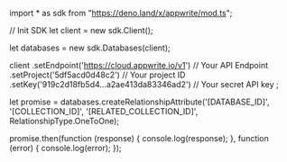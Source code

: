 import * as sdk from "https://deno.land/x/appwrite/mod.ts";

// Init SDK
let client = new sdk.Client();

let databases = new sdk.Databases(client);

client
    .setEndpoint('https://cloud.appwrite.io/v1') // Your API Endpoint
    .setProject('5df5acd0d48c2') // Your project ID
    .setKey('919c2d18fb5d4...a2ae413da83346ad2') // Your secret API key
;


let promise = databases.createRelationshipAttribute('[DATABASE_ID]', '[COLLECTION_ID]', '[RELATED_COLLECTION_ID]', RelationshipType.OneToOne);

promise.then(function (response) {
    console.log(response);
}, function (error) {
    console.log(error);
});